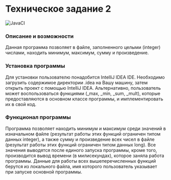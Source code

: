 # Техническое задание 2
![JavaCI](https://github.com/Daryakeke/tz2/actions/workflows/checker.yml/badge.svg)
### Описание и возможности
Данная программа позволяет в файле, заполненного целыми (integer) числами, находить минимум, максимум, сумму и произведение.
### Установка программы
Для установки пользователю понадобится IntelliJ IDEA IDE. Необходимо загрузить содержимое директории .idea на Вашу машину, затем открыть проект с помощью IntelliJ IDEA. Альтернативно, пользователь может воспользоваться функциями (_max, _min, _sum, _mult), которые предоставляются в основном классе программы, и имплементировать их в свой код.
### Функционал программы
Программа позволяет находить минимум и максимум среди значений в изначальном файле (результат работы этих функций ограничен типом данных integer), а также сумму и произведение всех чисел в файле (результат работы этих функций ограничен типом данных long). Все значения выводятся после единого запуска программы, кроме того, производится вывод времени (в милисекундах), которое заняла работа программы.
Данные для работы всех вышеперечисленных функций берутся из локального файла, имя которого пользователь указывает при запуске основной программы.
